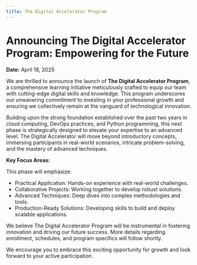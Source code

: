 ```yaml
---
title: The Digital Accelerator Program
---
```


# Announcing The Digital Accelerator Program: Empowering for the Future

**Date:** April 18, 2025

We are thrilled to announce the launch of **The Digital Accelerator Program**, a comprehensive learning initiative meticulously crafted to equip our team with cutting-edge digital skills and knowledge. This program underscores our unwavering commitment to investing in your professional growth and ensuring we collectively remain at the vanguard of technological innovation.

Building upon the strong foundation established over the past two years in cloud computing, DevOps practices, and Python programming, this next phase is strategically designed to elevate your expertise to an advanced level. The Digital Accelerator will move beyond introductory concepts, immersing participants in real-world scenarios, intricate problem-solving, and the mastery of advanced techniques.

**Key Focus Areas:**

This phase will emphasize:

* Practical Application: Hands-on experience with real-world challenges.
* Collaborative Projects: Working together to develop robust solutions.
* Advanced Techniques: Deep dives into complex methodologies and tools.
* Production-Ready Solutions: Developing skills to build and deploy scalable applications.

We believe The Digital Accelerator Program will be instrumental in fostering innovation and driving our future success. More details regarding enrollment, schedules, and program specifics will follow shortly.

We encourage you to embrace this exciting opportunity for growth and look forward to your active participation.

 
